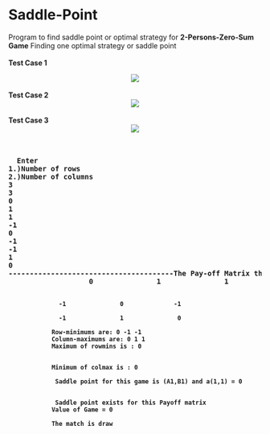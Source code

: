 # Saddle-Point
Program to find saddle point or optimal strategy for <b>2-Persons-Zero-Sum Game</b>
Finding one optimal strategy or saddle point <br><br>
<b>Test Case 1<b><br>
<center><img src="https://github.com/Proloy-Bhaduri/Saddle-Point/blob/master/src/screenshot2.JPG"></center>
  <br>
  <b>Test Case 2<b><br>
<center><img src="https://github.com/Proloy-Bhaduri/Saddle-Point/blob/master/src/screenshot.JPG"></center><br>
    <b>Test Case 3<b><br>
<center><img src="https://github.com/Proloy-Bhaduri/Saddle-Point/blob/master/src/screenshot3.JPG"></center><br>
<br>
  <pre>
  Enter
1.)Number of rows
2.)Number of columns
3
3
0
1
1
-1
0
-1
-1
1
0
---------------------------------------The Pay-off Matrix that you entered is:---------------------------------------
                   0               1               1

                  -1               0              -1

                  -1               1               0

                Row-minimums are: 0 -1 -1
                Column-maximums are: 0 1 1
                Maximum of rowmins is : 0


                Minimum of colmax is : 0

                 Saddle point for this game is (A1,B1) and a(1,1) = 0


                 Saddle point exists for this Payoff matrix
                Value of Game = 0

                The match is draw
